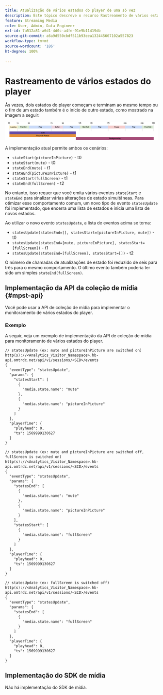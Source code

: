 ```yaml
---
title: Atualização de vários estados do player de uma só vez
description: Este tópico descreve o recurso Rastreamento de vários estados do player.
feature: Streaming Media
role: User, Admin, Data Engineer
exl-id: 7a512a81-a6d1-4d0c-a4fe-91e9b11419db
source-git-commit: a6a9d550cbdf511b93eea132445607102a557823
workflow-type: tm+mt
source-wordcount: '186'
ht-degree: 100%

---
```


# Rastreamento de vários estados do player

Às vezes, dois estados do player começam e terminam ao mesmo tempo ou o fim de um estado também é o início de outro estado, como mostrado na imagem a seguir:

![Vários estados do player](assets/multiple-player-states.png)

A implementação atual permite ambos os cenários:
- `stateStart(pictureInPicture)` - t0
- `stateStart(mute)` - t0
- `stateEnd(mute)` - t1
- `stateEnd(pictureInPicture)` - t1
- `stateStart(fullScreen)` - t1
- `stateEnd(fullScreen)` - t2

No entanto, isso requer que você emita vários eventos `stateStart` e `stateEnd` para sinalizar várias alterações de estado simultâneas. Para
otimizar esse comportamento comum, um novo tipo de evento `statesUpdate` foi implementado, que encerra uma lista de estados 
e inicia uma lista de novos estados.

Ao utilizar o novo evento `statesUpdate`, a lista de eventos acima se torna:
- `statesUpdate(statesEnd=[], statesStart=[pictureInPicture, mute])` - t0
- `statesUpdate(statesEnd=[mute, pictureInPicture], statesStart=[fullScreen])` - t1
- `statesUpdate(statesEnd=[fullScreen], statesStart=[])` - t2

O número de chamadas de atualizações de estado foi reduzido de seis para três para o mesmo comportamento. O último evento
também poderia ter sido um simples `stateEnd(fullScreen)`.

## Implementação da API da coleção de mídia {#mpst-api}

Você pode usar a API de coleção de mídia para implementar o monitoramento de vários estados do player.

### Exemplo

A seguir, veja um exemplo de implementação da API de coleção de mídia para monitoramento de vários estados do player.

```
// statesUpdate (ex: mute and pictureInPicture are switched on)
http(s)://<Analytics_Visitor_Namespace>.hb-api.omtrdc.net/api/v1/sessions/<SID>/events
{
  "eventType": "statesUpdate",
  "params": {
    "statesStart": [
      {
        "media.state.name": "mute"
      },
      {
        "media.state.name": "pictureInPicture"
      }
    ]
  },
  "playerTime": {
    "playhead": 0,
    "ts": 1569999130627
  }
}
```

```
// statesUpdate (ex: mute and pictureInPicture are switched off, fullScreen is switched on)
http(s)://<Analytics_Visitor_Namespace>.hb-api.omtrdc.net/api/v1/sessions/<SID>/events
{
  "eventType": "statesUpdate",
  "params": {
    "statesEnd": [
      {
        "media.state.name": "mute"
      },
      {
        "media.state.name": "pictureInPicture"
      }
    ],
    "statesStart": [
      {
        "media.state.name": "fullScreen"
      }
    ]
  },
  "playerTime": {
    "playhead": 0,
    "ts": 1569999130627
  }
}
```

```
// statesUpdate (ex: fullScreen is switched off)
http(s)://<Analytics_Visitor_Namespace>.hb-api.omtrdc.net/api/v1/sessions/<SID>/events
{
  "eventType": "statesUpdate",
  "params": {
    "statesEnd": [
      {
        "media.state.name": "fullScreen"
      }
    ]
  },
  "playerTime": {
    "playhead": 0,
    "ts": 1569999130627
  }
}
```

## Implementação do SDK de mídia

Não há implementação do SDK de mídia.
